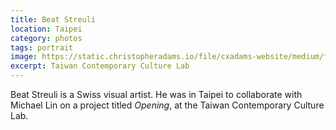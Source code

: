 ```yaml
---
title: Beat Streuli
location: Taipei
category: photos
tags: portrait
image: https://static.christopheradams.io/file/cxadams-website/medium/flickr/4915/45821354671_b07269fb6f_k.jpg
excerpt: Taiwan Contemporary Culture Lab
---
```


Beat Streuli is a Swiss visual artist. He was in Taipei to collaborate
with Michael Lin on a project titled *Opening*, at the Taiwan
Contemporary Culture Lab.
